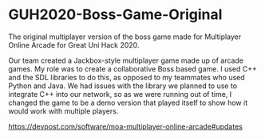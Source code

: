 # GUH2020-Boss-Game-Original
 The original multiplayer version of the boss game made for Multiplayer Online Arcade for Great Uni Hack 2020.
 
 Our team created a Jackbox-style multiplayer game made up of arcade games. My role was to create a collaborative Boss based game. I used C++ and the SDL libraries to do this, as opposed to my teammates who used Python and Java. We had issues with the library we planned to use to integrate C++ into our network, so as we were running out of time, I changed the game to be a demo version that played itself to show how it would work with multiple players.

https://devpost.com/software/moa-multiplayer-online-arcade#updates
